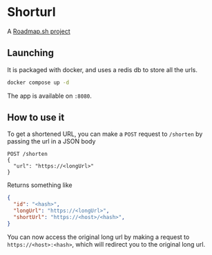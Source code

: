# Shorturl

A [Roadmap.sh project](https://roadmap.sh/projects/url-shortening-service)

## Launching

It is packaged with docker, and uses a redis db to store all the urls. 
```sh
docker compose up -d
```

The app is available on `:8080`. 

## How to use it

To get a shortened URL, you can make a `POST` request to `/shorten` by passing the url in a JSON body

```
POST /shorten
{
  "url": "https://<longUrl>"
}
```

Returns something like

```json
{
  "id": "<hash>",
  "longUrl": "https://<longUrl>",
  "shortUrl": "https://<host>/<hash>",
}
```

You can now access the original long url by making a request to `https://<host>:<hash>`, which will redirect you to the original long url.